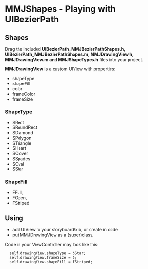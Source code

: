 MMJShapes - Playing with UIBezierPath
=============


## Shapes

Drag the included **UIBezierPath_MMJBezierPathShapes.h, UIBezierPath_MMJBezierPathShapes.m, MMJDrawingView.h, MMJDrawingView.m and MMJShapeTypes.h** files into your project.

**MMJDrawingView** is a custom UIView with properties:

* shapeType
* shapeFill
* color
* frameColor
* frameSize

### ShapeType

* SRect
* SRoundRect
* SDiamond
* SPolygon
* STriangle
* SHeart
* SClover
* SSpades
* SOval
* SStar

### ShapeFill

* FFull,
* FOpen,
* FStriped

## Using
* add UIView to your storyboard/xib, or create in code
* put MMJDrawingView as a (super)class. 

Code in your ViewController may look like this:

 ```    
   self.drawingView.shapeType = SStar;
   self.drawingView.frameSize = 5;
   self.drawingView.shapeFill = FStriped;
```




